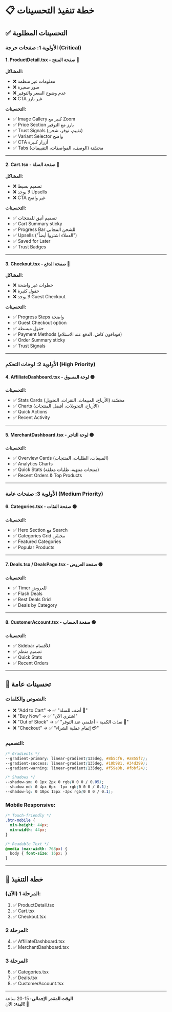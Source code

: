 # 📋 خطة تنفيذ التحسينات

## ✅ التحسينات المطلوبة

### **الأولوية 1: صفحات حرجة (Critical)**

#### **1. ProductDetail.tsx - صفحة المنتج** 🔴
**المشاكل:**
- ❌ معلومات غير منظمة
- ❌ صور صغيرة
- ❌ عدم وضوح السعر والتوفير
- ❌ CTA غير بارز

**التحسينات:**
- ✅ Image Gallery كبير مع Zoom
- ✅ Price Section بارز مع التوفير
- ✅ Trust Signals (تقييم، توفر، شحن)
- ✅ Variant Selector واضح
- ✅ CTA أزرار كبيرة
- ✅ Tabs محسّنة (الوصف، المواصفات، التقييمات)

---

#### **2. Cart.tsx - صفحة السلة** 🔴
**المشاكل:**
- ❌ تصميم بسيط
- ❌ لا يوجد Upsells
- ❌ CTA غير واضح

**التحسينات:**
- ✅ تصميم أنيق للمنتجات
- ✅ Cart Summary sticky
- ✅ Progress Bar للشحن المجاني
- ✅ Upsells ("العملاء اشتروا أيضاً")
- ✅ Saved for Later
- ✅ Trust Badges

---

#### **3. Checkout.tsx - صفحة الدفع** 🔴
**المشاكل:**
- ❌ خطوات غير واضحة
- ❌ حقول كثيرة
- ❌ لا يوجد Guest Checkout

**التحسينات:**
- ✅ Progress Steps واضحة
- ✅ Guest Checkout option
- ✅ حقول مبسطة
- ✅ Payment Methods (فودافون كاش، الدفع عند الاستلام)
- ✅ Order Summary sticky
- ✅ Trust Signals

---

### **الأولوية 2: لوحات التحكم (High Priority)**

#### **4. AffiliateDashboard.tsx - لوحة المسوق** 🟡
**التحسينات:**
- ✅ Stats Cards محسّنة (الأرباح، المبيعات، النقرات، التحويل)
- ✅ Charts (الأرباح، التحويلات، أفضل المنتجات)
- ✅ Quick Actions
- ✅ Recent Activity

---

#### **5. MerchantDashboard.tsx - لوحة التاجر** 🟡
**التحسينات:**
- ✅ Overview Cards (المبيعات، الطلبات، المنتجات)
- ✅ Analytics Charts
- ✅ Quick Stats (منتجات منتهية، طلبات معلقة)
- ✅ Recent Orders & Top Products

---

### **الأولوية 3: صفحات عامة (Medium Priority)**

#### **6. Categories.tsx - صفحة الفئات** 🟢
**التحسينات:**
- ✅ Hero Section مع Search
- ✅ Categories Grid محسّن
- ✅ Featured Categories
- ✅ Popular Products

---

#### **7. Deals.tsx / DealsPage.tsx - صفحة العروض** 🟢
**التحسينات:**
- ✅ Timer للعروض
- ✅ Flash Deals
- ✅ Best Deals Grid
- ✅ Deals by Category

---

#### **8. CustomerAccount.tsx - صفحة الحساب** 🟢
**التحسينات:**
- ✅ Sidebar للأقسام
- ✅ تصميم منظم
- ✅ Quick Stats
- ✅ Recent Orders

---

## 📝 تحسينات عامة

### **النصوص والكلمات:**
- ❌ "Add to Cart" → ✅ "أضف للسلة 🛒"
- ❌ "Buy Now" → ✅ "اشتري الآن"
- ❌ "Out of Stock" → ✅ "نفذت الكمية - أعلمني عند التوفر 🔔"
- ❌ "Checkout" → ✅ "إتمام عملية الشراء 💳"

### **التصميم:**
```css
/* Gradients */
--gradient-primary: linear-gradient(135deg, #8b5cf6, #a855f7);
--gradient-success: linear-gradient(135deg, #10b981, #34d399);
--gradient-warning: linear-gradient(135deg, #f59e0b, #fbbf24);

/* Shadows */
--shadow-sm: 0 1px 2px 0 rgb(0 0 0 / 0.05);
--shadow-md: 0 4px 6px -1px rgb(0 0 0 / 0.1);
--shadow-lg: 0 10px 15px -3px rgb(0 0 0 / 0.1);
```

### **Mobile Responsive:**
```css
/* Touch-friendly */
.btn-mobile {
  min-height: 44px;
  min-width: 44px;
}

/* Readable Text */
@media (max-width: 768px) {
  body { font-size: 16px; }
}
```

---

## 🎯 خطة التنفيذ

### **المرحلة 1 (الآن):**
1. ✅ ProductDetail.tsx
2. ✅ Cart.tsx
3. ✅ Checkout.tsx

### **المرحلة 2:**
4. ✅ AffiliateDashboard.tsx
5. ✅ MerchantDashboard.tsx

### **المرحلة 3:**
6. ✅ Categories.tsx
7. ✅ Deals.tsx
8. ✅ CustomerAccount.tsx

---

**الوقت المقدر الإجمالي:** 15-20 ساعة  
**البدء:** الآن! 🚀

